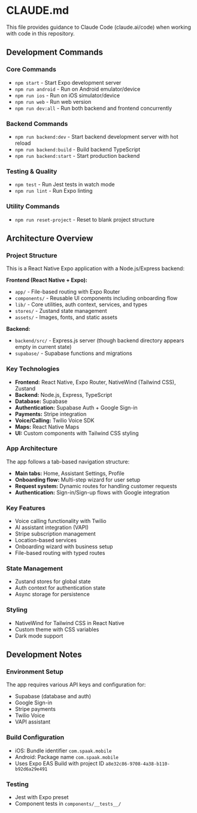 # CLAUDE.md

This file provides guidance to Claude Code (claude.ai/code) when working with code in this repository.

## Development Commands

### Core Commands
- `npm start` - Start Expo development server
- `npm run android` - Run on Android emulator/device
- `npm run ios` - Run on iOS simulator/device
- `npm run web` - Run web version
- `npm run dev:all` - Run both backend and frontend concurrently

### Backend Commands
- `npm run backend:dev` - Start backend development server with hot reload
- `npm run backend:build` - Build backend TypeScript
- `npm run backend:start` - Start production backend

### Testing & Quality
- `npm test` - Run Jest tests in watch mode
- `npm run lint` - Run Expo linting

### Utility Commands
- `npm run reset-project` - Reset to blank project structure

## Architecture Overview

### Project Structure
This is a React Native Expo application with a Node.js/Express backend:

**Frontend (React Native + Expo):**
- `app/` - File-based routing with Expo Router
- `components/` - Reusable UI components including onboarding flow
- `lib/` - Core utilities, auth context, services, and types
- `stores/` - Zustand state management
- `assets/` - Images, fonts, and static assets

**Backend:**
- `backend/src/` - Express.js server (though backend directory appears empty in current state)
- `supabase/` - Supabase functions and migrations

### Key Technologies
- **Frontend:** React Native, Expo Router, NativeWind (Tailwind CSS), Zustand
- **Backend:** Node.js, Express, TypeScript
- **Database:** Supabase
- **Authentication:** Supabase Auth + Google Sign-in
- **Payments:** Stripe integration
- **Voice/Calling:** Twilio Voice SDK
- **Maps:** React Native Maps
- **UI:** Custom components with Tailwind CSS styling

### App Architecture
The app follows a tab-based navigation structure:
- **Main tabs:** Home, Assistant Settings, Profile
- **Onboarding flow:** Multi-step wizard for user setup
- **Request system:** Dynamic routes for handling customer requests
- **Authentication:** Sign-in/Sign-up flows with Google integration

### Key Features
- Voice calling functionality with Twilio
- AI assistant integration (VAPI)
- Stripe subscription management
- Location-based services
- Onboarding wizard with business setup
- File-based routing with typed routes

### State Management
- Zustand stores for global state
- Auth context for authentication state
- Async storage for persistence

### Styling
- NativeWind for Tailwind CSS in React Native
- Custom theme with CSS variables
- Dark mode support

## Development Notes

### Environment Setup
The app requires various API keys and configuration for:
- Supabase (database and auth)
- Google Sign-in
- Stripe payments
- Twilio Voice
- VAPI assistant

### Build Configuration
- iOS: Bundle identifier `com.spaak.mobile`
- Android: Package name `com.spaak.mobile`
- Uses Expo EAS Build with project ID `a8e32c86-9708-4a38-b110-b92d6a29e491`

### Testing
- Jest with Expo preset
- Component tests in `components/__tests__/`